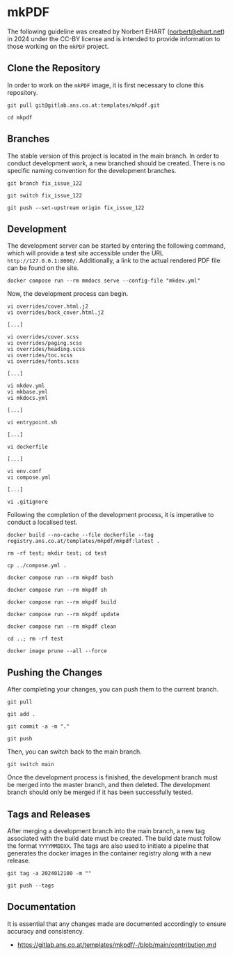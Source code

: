 # mkPDF

The following guideline was created by Norbert EHART (norbert@ehart.net) in 2024 under the CC-BY license and is intended to provide information to those working on the `mkPDF` project.

## Clone the Repository

In order to work on the `mkPDF` image, it is first necessary to clone this repository.

```text
git pull git@gitlab.ans.co.at:templates/mkpdf.git
```

```text
cd mkpdf
```

## Branches

The stable version of this project is located in the main branch. In order to conduct development work, a new branched should be created. There is no specific naming convention for the development branches.

```text
git branch fix_issue_122
```

```text
git switch fix_issue_122
```

```text
git push --set-upstream origin fix_issue_122
```

## Development

The development server can be started by entering the following command, which will provide a test site accessible under the URL `http://127.0.0.1:8000/`. Additionally, a link to the actual rendered PDF file can be found on the site.

```text
docker compose run --rm mmdocs serve --config-file "mkdev.yml"
```

Now, the development process can begin.

```text
vi overrides/cover.html.j2
vi overrides/back_cover.html.j2

[...]

vi overrides/cover.scss
vi overrides/paging.scss
vi overrides/heading.scss
vi overrides/toc.scss
vi overrides/fonts.scss

[...]

vi mkdev.yml
vi mkbase.yml
vi mkdocs.yml

[...]

vi entrypoint.sh

[...]

vi dockerfile

[...]

vi env.conf
vi compose.yml

[...]

vi .gitignore
```

Following the completion of the development process, it is imperative to conduct a localised test.


```text
docker build --no-cache --file dockerfile --tag registry.ans.co.at/templates/mkpdf/mkpdf:latest .
```

```text
rm -rf test; mkdir test; cd test
```

```text
cp ../compose.yml .
```

```text
docker compose run --rm mkpdf bash
```

```text
docker compose run --rm mkpdf sh
```

```text
docker compose run --rm mkpdf build
```

```text
docker compose run --rm mkpdf update
```

```text
docker compose run --rm mkpdf clean
```

```text
cd ..; rm -rf test
```

```text
docker image prune --all --force
```

## Pushing the Changes

After completing your changes, you can push them to the current branch.

```text
git pull
```

```text
git add .
```

```text
git commit -a -m "."
```

```text
git push
```

Then, you can switch back to the main branch.

```text
git switch main
```

Once the development process is finished, the development branch must be merged into the master branch, and then deleted. The development branch should only be merged if it has been successfully tested.

## Tags and Releases

After merging a development branch into the main branch, a new tag associated with the build date must be created. The build date must follow the format `YYYYMMDDXX`. The tags are also used to initiate a pipeline that generates the docker images in the container registry along with a new release.

```text
git tag -a 2024012100 -m ""
```

```text
git push --tags
```

## Documentation

It is essential that any changes made are documented accordingly to ensure accuracy and consistency.

  * https://gitlab.ans.co.at/templates/mkpdf/-/blob/main/contribution.md
